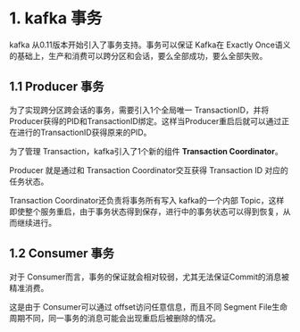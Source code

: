# 1. kafka 事务

kafka 从0.11版本开始引入了事务支持。事务可以保证 Kafka在 Exactly Once语义的基础上，生产和消费可以跨分区和会话，要么全部成功，要么全部失败。

## 1.1 Producer 事务

为了实现跨分区跨会话的事务，需要引入1个全局唯一 TransactionID，并将 Producer获得的PID和TransactionID绑定。这样当Producer重启后就可以通过正在进行的TransactionID获得原来的PID。


为了管理 Transaction，kafka引入了1个新的组件 **Transaction Coordinator**。

Producer 就是通过和 Transaction Coordinator交互获得 Transaction ID 对应的任务状态。

Transaction Coordinator还负责将事务所有写入 kafka的一个内部 Topic，这样即使整个服务重启，由于事务状态得到保存，进行中的事务状态可以得到恢复，从而继续进行。


## 1.2 Consumer 事务

对于 Consumer而言，事务的保证就会相对较弱，尤其无法保证Commit的消息被精准消费。

这是由于 Consumer可以通过 offset访问任意信息，而且不同 Segment File生命周期不同，同一事务的消息可能会出现重启后被删除的情况。
